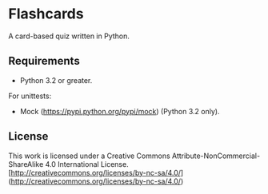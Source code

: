 # Flashcards
A card-based quiz written in Python.

## Requirements
* Python 3.2 or greater.

For unittests:

* Mock (https://pypi.python.org/pypi/mock) (Python 3.2 only).

## License
This work is licensed under a Creative Commons
Attribute-NonCommercial-ShareAlike 4.0 International License.
[http://creativecommons.org/licenses/by-nc-sa/4.0/]
(http://creativecommons.org/licenses/by-nc-sa/4.0/)